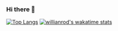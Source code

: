 ### Hi there 👋

<!--
**karolstawowski/karolstawowski** is a ✨ _special_ ✨ repository because its `README.md` (this file) appears on your GitHub profile.

Here are some ideas to get you started:

- 🔭 I’m currently working on ...
- 🌱 I’m currently learning ...
- 👯 I’m looking to collaborate on ...
- 🤔 I’m looking for help with ...
- 💬 Ask me about ...
- 📫 How to reach me: ...
- 😄 Pronouns: ...
- ⚡ Fun fact: ...
-->
[![Top Langs](https://github-readme-stats.vercel.app/api/top-langs/?username=karolstawowski&hide=html)](https://github.com/anuraghazra/github-readme-stats)
[![willianrod's wakatime stats](https://github-readme-stats.vercel.app/api/karolstawowski?username=karolstawowski)](https://github.com/anuraghazra/github-readme-stats)

